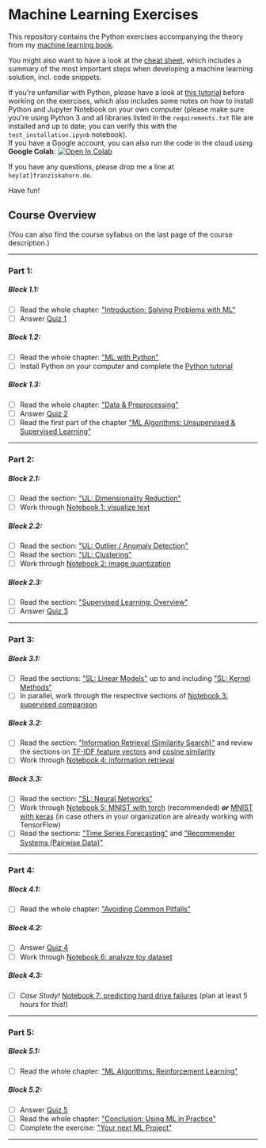 # Machine Learning Exercises

This repository contains the Python exercises accompanying the theory from my [machine learning book](https://franziskahorn.de/mlbook/).

You might also want to have a look at the [cheat sheet](https://github.com/cod3licious/ml_exercises/blob/main/cheatsheet.pdf), which includes a summary of the most important steps when developing a machine learning solution, incl. code snippets.

If you're unfamiliar with Python, please have a look at [this tutorial](https://github.com/cod3licious/python_tutorial) before working on the exercises, which also includes some notes on how to install Python and Jupyter Notebook on your own computer (please make sure you're using Python 3 and all libraries listed in the `requirements.txt` file are installed and up to date; you can verify this with the `test_installation.ipynb` notebook). <br>
If you have a Google account, you can also run the code in the cloud using **Google Colab**:
[![Open In Colab](https://colab.research.google.com/assets/colab-badge.svg)](https://colab.research.google.com/github/cod3licious/ml_exercises)

If you have any questions, please drop me a line at `hey[at]franziskahorn.de`.

Have fun!


## Course Overview

(You can also find the course syllabus on the last page of the course description.)

---

### Part 1:

##### Block 1.1:
- [ ] Read the whole chapter: ["Introduction: Solving Problems with ML"](https://franziskahorn.de/mlbook/_introduction_solving_problems_with_ml.html)
- [ ] Answer [Quiz 1](https://forms.gle/uzdzytpsYf9sFG946)

##### Block 1.2:
- [ ] Read the whole chapter: ["ML with Python"](https://franziskahorn.de/mlbook/_ml_with_python.html)
- [ ] Install Python on your computer and complete the [Python tutorial](https://github.com/cod3licious/python_tutorial)

##### Block 1.3:
- [ ] Read the whole chapter: ["Data & Preprocessing"](https://franziskahorn.de/mlbook/_data_preprocessing.html)
- [ ] Answer [Quiz 2](https://forms.gle/Pqr6EKHNxzrWb7MF9)
- [ ] Read the first part of the chapter ["ML Algorithms: Unsupervised & Supervised Learning"](https://franziskahorn.de/mlbook/_ml_algorithms_unsupervised_supervised_learning.html)

---

### Part 2:

##### Block 2.1:
- [ ] Read the section: ["UL: Dimensionality Reduction"](https://franziskahorn.de/mlbook/_ul_dimensionality_reduction.html)
- [ ] Work through [Notebook 1: visualize text](/exercises/1_visualize_text.ipynb)

##### Block 2.2:
- [ ] Read the section: ["UL: Outlier / Anomaly Detection"](https://franziskahorn.de/mlbook/_ul_outlier_anomaly_detection.html)
- [ ] Read the section: ["UL: Clustering"](https://franziskahorn.de/mlbook/_ul_clustering.html)
- [ ] Work through [Notebook 2: image quantization](/exercises/2_image_quantization.ipynb)

##### Block 2.3:
- [ ] Read the section: ["Supervised Learning: Overview"](https://franziskahorn.de/mlbook/_supervised_learning_overview.html)
- [ ] Answer [Quiz 3](https://forms.gle/uzdzytpsYf9sFG946)

---

### Part 3:

##### Block 3.1:
- [ ] Read the sections: ["SL: Linear Models"](https://franziskahorn.de/mlbook/_sl_linear_models.html) up to and including ["SL: Kernel Methods"](https://franziskahorn.de/mlbook/_sl_kernel_methods.html)
- [ ] In parallel, work through the respective sections of [Notebook 3: supervised comparison](/exercises/3_supervised_comparison.ipynb)

##### Block 3.2:
- [ ] Read the section: ["Information Retrieval (Similarity Search)"](https://franziskahorn.de/mlbook/_information_retrieval_similarity_search.html) and review the sections on [TF-IDF feature vectors](https://franziskahorn.de/mlbook/_feature_extraction.html) and [cosine similarity](https://franziskahorn.de/mlbook/_computing_similarities.html)
- [ ] Work through [Notebook 4: information retrieval](/exercises/4_information_retrieval.ipynb)

##### Block 3.3:
- [ ] Read the section: ["SL: Neural Networks"](https://franziskahorn.de/mlbook/_sl_neural_networks.html)
- [ ] Work through [Notebook 5: MNIST with torch](/exercises/5_mnist_torch.ipynb) (recommended) **_or_** [MNIST with keras](/exercises/5_mnist_keras.ipynb) (in case others in your organization are already working with TensorFlow)
- [ ] Read the sections: ["Time Series Forecasting"](https://franziskahorn.de/mlbook/_time_series_forecasting.html) and ["Recommender Systems (Pairwise Data)"](https://franziskahorn.de/mlbook/_recommender_systems_pairwise_data.html)

---

### Part 4:

##### Block 4.1:
- [ ] Read the whole chapter: ["Avoiding Common Pitfalls"](https://franziskahorn.de/mlbook/_avoiding_common_pitfalls.html)

##### Block 4.2:
- [ ] Answer [Quiz 4](https://forms.gle/uZGj54YQHKwckmL46)
- [ ] Work through [Notebook 6: analyze toy dataset](/exercises/6_analyze_toydata.ipynb)

##### Block 4.3:
- [ ] _Case Study!_ [Notebook 7: predicting hard drive failures](/exercises/7_hard_drive_failures.ipynb) (plan at least 5 hours for this!)

---

### Part 5:

##### Block 5.1:
- [ ] Read the whole chapter: ["ML Algorithms: Reinforcement Learning"](https://franziskahorn.de/mlbook/_ml_algorithms_reinforcement_learning.html)

##### Block 5.2:
- [ ] Answer [Quiz 5](https://forms.gle/fr7PYmP9Exx4Vvrc8)
- [ ] Read the whole chapter: ["Conclusion: Using ML in Practice"](https://franziskahorn.de/mlbook/_conclusion_using_ml_in_practice.html)
- [ ] Complete the exercise: ["Your next ML Project"](/cheatsheet.pdf)

---
